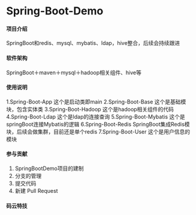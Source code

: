 # Spring-Boot-Demo

#### 项目介绍
SpringBoot和redis、mysql、mybatis、ldap，hive整合，后续会持续跟进

#### 软件架构
SpringBoot＋maven＋mysql＋hadoop相关组件、hive等


#### 使用说明

1.Spring-Boot-App 这个是启动类即main
2.Spring-Boot-Base 这个是基础模块，包含实体类
3.Spring-Boot-Hadoop 这个是hadoop相关组件的代码
4.Spring-Boot-Ldap 这个是ldap的连接查询
5.Spring-Boot-Mybatis 这个是springBoot连接Mybatis的逻辑
6.Spring-Boot-Redis SpringBoot集成Redis模块，后续会做集群，目前还是单个redis
7.Spring-Boot-User 这个是用户信息的模块 

#### 参与贡献

1. SpringBootDemo项目的建制
2. 分支的管理
3. 提交代码
4. 新建 Pull Request


#### 码云特技
